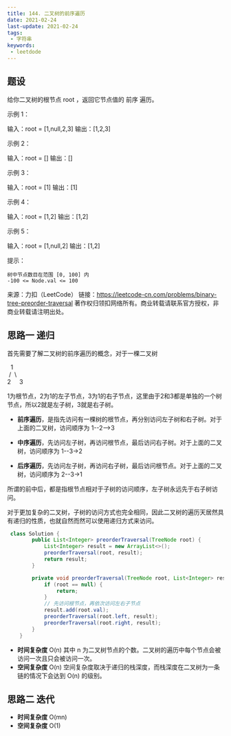 ```yaml
---
title: 144. 二叉树的前序遍历
date: 2021-02-24
last-update: 2021-02-24
tags:
 - 字符串
keywords:
 - leetdode
---
```


## 题设
给你二叉树的根节点 root ，返回它节点值的 前序 遍历。

 

示例 1：

输入：root = [1,null,2,3]
输出：[1,2,3]

示例 2：

输入：root = []
输出：[]

示例 3：

输入：root = [1]
输出：[1]

示例 4：

输入：root = [1,2]
输出：[1,2]

示例 5：

输入：root = [1,null,2]
输出：[1,2]

 

提示：

    树中节点数目在范围 [0, 100] 内
    -100 <= Node.val <= 100

 

来源：力扣（LeetCode）
链接：https://leetcode-cn.com/problems/binary-tree-preorder-traversal
著作权归领扣网络所有。商业转载请联系官方授权，非商业转载请注明出处。

## 思路一 递归

首先需要了解二叉树的前序遍历的概念，对于一棵二叉树

&nbsp;&nbsp;1<br>
&nbsp;/&nbsp;&nbsp;\\<br>
2&nbsp;&nbsp;&nbsp;&nbsp;&nbsp;3

1为根节点，2为1的左子节点，3为1的右子节点，这里由于2和3都是单独的一个树节点，所以2就是左子树，3就是右子树。

- **前序遍历**，是指先访问有一棵树的根节点，再分别访问左子树和右子树。对于上面的二叉树，访问顺序为 1--2-->3

- **中序遍历**，先访问左子树，再访问根节点，最后访问右子树。对于上面的二叉树，访问顺序为 1--3->2

- **后序遍历**，先访问左子树，再访问右子树，最后访问根节点。对于上面的二叉树，访问顺序为 2--3->1

所谓的前中后，都是指根节点相对于子树的访问顺序，左子树永远先于右子树访问。

对于更加复杂的二叉树，子树的访问方式也完全相同，因此二叉树的遍历天居然具有递归的性质，也就自然而然可以使用递归方式来访问。

```java 
 class Solution {
        public List<Integer> preorderTraversal(TreeNode root) {
            List<Integer> result = new ArrayList<>();
            preorderTraversal(root, result);
            return result;
        }

        private void preorderTraversal(TreeNode root, List<Integer> result) {
            if (root == null) {
                return;
            }
            // 先访问根节点，再依次访问左右子节点
            result.add(root.val);
            preorderTraversal(root.left, result);
            preorderTraversal(root.right, result);
        }
    }
```

- **时间复杂度** O(n) 其中 n 为二叉树节点的个数。二叉树的遍历中每个节点会被访问一次且只会被访问一次。
- **空间复杂度** O(n)  空间复杂度取决于递归的栈深度，而栈深度在二叉树为一条链的情况下会达到 O(n) 的级别。

## 思路二 迭代



- **时间复杂度** O(mn)
- **空间复杂度** O(1)
